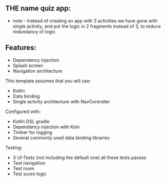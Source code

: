 ## THE name quiz app:
* note - Instead of creating an app with 3 activities we have gone with single activity,
  and put the logic in 2 fragments instead of 3, to reduce redundancy of logic.

## Features:
* Dependency injection
* Splash screen
* Navigation architecture

This template assumes that you will use:
- Kotlin
- Data binding
- Single activity architecture with NavController

Configured with:
- Kotlin DSL gradle
- Dependency injection with Koin
- Timber for logging
- Several commonly used data binding libraries

Testing:
- 3 UI-Tests (not including the default one) all these tests passes
- Test navigation
- Test room
- Test score logic
